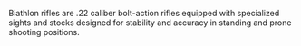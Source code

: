 Biathlon rifles are .22 caliber bolt-action rifles equipped with specialized sights and stocks designed for stability and accuracy in standing and prone shooting positions.
